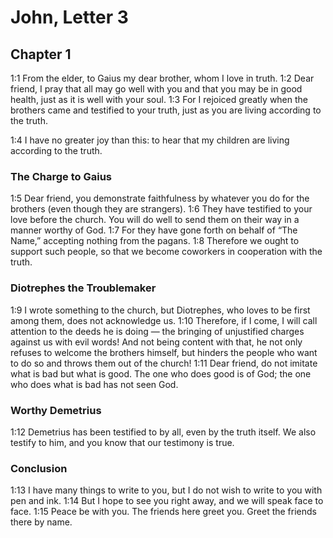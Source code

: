 #  John, Letter 3

## Chapter 1

<a name="1:1">1:1</a> From the elder, to Gaius my dear brother, whom I love in truth. <a name="1:2">1:2</a> Dear friend, I pray that all may go well with you and that you may be in good health, just as it is well with your soul. <a name="1:3">1:3</a> For I rejoiced greatly when the brothers came and testified to your truth, just as you are living according to the truth.

<a name="1:4">1:4</a> I have no greater joy than this: to hear that my children are living according to the truth.

### The Charge to Gaius

<a name="1:5">1:5</a> Dear friend, you demonstrate faithfulness by whatever you do for the brothers (even though they are strangers). <a name="1:6">1:6</a> They have testified to your love before the church. You will do well to send them on their way in a manner worthy of God. <a name="1:7">1:7</a> For they have gone forth on behalf of “The Name,” accepting nothing from the pagans. <a name="1:8">1:8</a> Therefore we ought to support such people, so that we become coworkers in cooperation with the truth.

### Diotrephes the Troublemaker

<a name="1:9">1:9</a> I wrote something to the church, but Diotrephes, who loves to be first among them, does not acknowledge us. <a name="1:10">1:10</a> Therefore, if I come, I will call attention to the deeds he is doing — the bringing of unjustified charges against us with evil words! And not being content with that, he not only refuses to welcome the brothers himself, but hinders the people who want to do so and throws them out of the church! <a name="1:11">1:11</a> Dear friend, do not imitate what is bad but what is good. The one who does good is of God; the one who does what is bad has not seen God.

### Worthy Demetrius

<a name="1:12">1:12</a> Demetrius has been testified to by all, even by the truth itself. We also testify to him, and you know that our testimony is true.

### Conclusion

<a name="1:13">1:13</a> I have many things to write to you, but I do not wish to write to you with pen and ink. <a name="1:14">1:14</a> But I hope to see you right away, and we will speak face to face. <a name="1:15">1:15</a> Peace be with you. The friends here greet you. Greet the friends there by name.